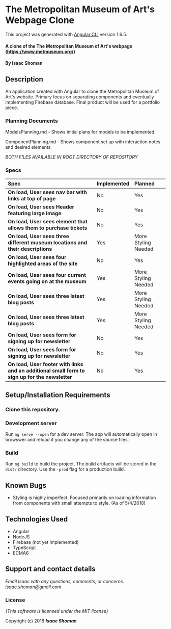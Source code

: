 # The Metropolitan Museum of Art's Webpage Clone

This project was generated with [Angular CLI](https://github.com/angular/angular-cli) version 1.6.5.


#### A clone of the The Metropolitan Museum of Art's webpage (https://www.metmuseum.org/)

#### By **Isaac Shoman**

## Description

An application created with Angular to clone the Metropolitan Museum of Art's website. Primary focus on separating components and eventually implementing Firebase database. Final product will be used for a portfolio piece.

### Planning Documents
ModelsPlanning.md - Shows initial plans for models to be implemented.

ComponentPlanning.md - Shows component set up with interaction notes and desired elements

 _BOTH FILES AVAILABLE IN ROOT DIRECTORY OF REPOSITORY_

### Specs
| Spec | Implemented | Planned |
| :------------- | :------ | :------- |
| **On load, User sees nav bar with links at top of page** | No | Yes |
| **On load, User sees Header featuring large image** | No | Yes |
| **On load, User sees element that allows them to purchase tickets** | No | Yes |
| **On load, User sees three different museum locations and their descriptions** | Yes | More Styling Needed |
| **On load, User sees four highlighted areas of the site** | No | Yes |
| **On load, User sees four current events going on at the museum** | Yes | More Styling Needed |
| **On load, User sees three latest blog posts** | Yes | More Styling Needed |
| **On load, User sees three latest blog posts** | Yes | More Styling Needed |
| **On load, User sees form for signing up for newsletter** | No | Yes |
| **On load, User sees form for signing up for newsletter** | No | Yes |
| **On load, User footer with links and an additional small form to sign up for the newsletter** | No | Yes |


## Setup/Installation Requirements

### Clone this repository.

### Development server

Run `ng serve --open` for a dev server. The app will automatically open in browswer and reload if you change any of the source files.

### Build

Run `ng build` to build the project. The build artifacts will be stored in the `dist/` directory. Use the `-prod` flag for a production build.


## Known Bugs
* Styling is highly imperfect. Focused primarily on loading information from components with small attempts to style. (As of 5/4/2018)

## Technologies Used
* Angular
* NodeJS
* Firebase (not yet Implemented)
* TypeScript
* ECMA6

## Support and contact details

_Email Isaac with any questions, comments, or concerns. isaac.shoman@gmail.com_

### License

*{This software is licensed under the MIT license}*

Copyright (c) 2018 **_Isaac Shoman_**
